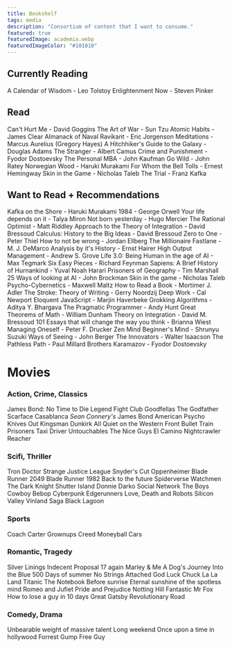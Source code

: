 ```yaml
---
title: Bookshelf
tags: media
description: "Consortium of content that I want to consume."
featured: true
featuredImage: academia.webp
featuredImageColor: "#101010"
---
```


## Currently Reading
A Calendar of Wisdom - Leo Tolstoy
Enlightenment Now - Steven Pinker

## Read
Can't Hurt Me - David Goggins
The Art of War - Sun Tzu
Atomic Habits - James Clear
Almanack of Naval Ravikant - Eric Jorgenson
Meditations - Marcus Aurelius (Gregory Hayes)
A Hitchhiker's Guide to the Galaxy - Douglas Adams
The Stranger - Albert Camus
Crime and Punishment - Fyodor Dostoevsky
The Personal MBA - John Kaufman
Go Wild - John Ratey
Norwegian Wood - Haruki Murakami
For Whom the Bell Tolls - Ernest Hemingway
Skin in the Game - Nicholas Taleb
The Trial - Franz Kafka

## Want to Read + Recommendations
Kafka on the Shore - Haruki Murakami
1984 - George Orwell
Your life depends on it - Talya Miron
Not born yesterday - Hugo Mercier
The Rational Optimist - Matt Riddley
Approach to the Theory of Integration - David Bressoud
Calculus: History to the Big Ideas - David Bressoud
Zero to One - Peter Thiel
How to not be wrong - Jordan Ellberg
The Millionaire Fastlane - M. J. DeMarco
Analysis by it's History - Ernst Hairer
High Output Management - Andrew S. Grove
Life 3.0: Being Human in the age of AI - Max Tegmark
Six Easy Pieces - Richard Feynman
Sapiens: A Brief History of Hurnankind - Yuval Noah Harari
Prisoners of Geography - Tim Marshall
25 Ways of looking at AI - John Brockman
Skin in the game - Nicholas Taleb
Psycho-Cybernetics - Maxwell Maltz
How to Read a Book - Mortimer J. Adler
The Stroke: Theory of Writing - Gerry Noordzij
Deep Work - Cal Newport
Eloquent JavaScript - Marjin Haverbeke
Grokking Algorithms - Aditya Y. Bhargava
The Pragmatic Programmer - Andy Hunt
Great Theorems of Math - William Dunham
Theory on Integration - David M. Bressoud
101 Essays that will change the way you think - Brianna Wiest
Managing Oneself - Peter F. Drucker
Zen Mind Beginner's Mind - Shrunyu Suzuki
Ways of Seeing - John Berger
The Innovators - Walter Isaacson
The Pathless Path - Paul Millard
Brothers Karamazov - Fyodor Dostoevsky

# Movies

### Action, Crime, Classics
James Bond: No Time to Die
Legend
Fight Club
Goodfellas
The Godfather
Scarface
Casablanca
*Sean Connery's* James Bond
American Psycho
Knives Out
Kingsman
Dunkirk
All Quiet on the Western Front
Bullet Train
Prisoners
Taxi Driver
Untouchables
The Nice Guys
El Camino
Nightcrawler
Reacher

### Scifi, Thriller
Tron
Doctor Strange
Justice League Snyder's Cut
Oppenheimer
Blade Runner 2049
Blade Runner 1982
Back to the future
Spiderverse
Watchmen
The Dark Knight
Shutter Island
Donnie Darko
Social Network
The Boys
Cowboy Bebop
Cyberpunk Edgerunners
Love, Death and Robots
Silicon Valley
Vinland Saga
Black Lagoon

### Sports
Coach Carter
Grownups
Creed
Moneyball
Cars

### Romantic, Tragedy
Silver Linings
Indecent Proposal
17 again
Marley & Me
A Dog's Journey
Into the Blue
500 Days of summer
No Strings Attached
God Luck Chuck
La La Land
Titanic
The Notebook
Before sunrise
Eternal sunshine of the spotless mind
Romeo and Jufiet
Pride and Prejudice
Notting Hill
Fantastic Mr Fox
How to lose a guy in 10 days
Great Gatsby
Revolutionary Road

### Comedy, Drama
Unbearable weight of massive talent
Long weekend
Once upon a time in hollywood
Forrest Gump
Free Guy